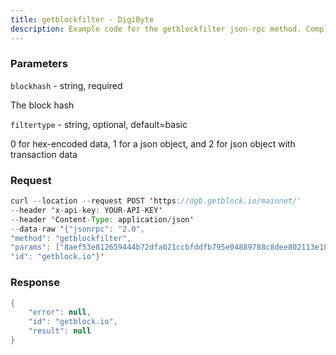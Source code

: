 ```yaml
---
title: getblockfilter - DigiByte
description: Example code for the getblockfilter json-rpc method. Сomplete guide on how to use getblockfilter json-rpc in GetBlock.io Web3 documentation.
---
```


### Parameters


`blockhash` - string, required

The block hash

`filtertype` - string, optional, default=basic

0 for hex-encoded data, 1 for a json object, and 2 for json object with
transaction data

### Request

``` java
curl --location --request POST 'https://dgb.getblock.io/mainnet/' 
--header 'x-api-key: YOUR-API-KEY' 
--header 'Content-Type: application/json' 
--data-raw '{"jsonrpc": "2.0",
"method": "getblockfilter",
"params": ["8aef53e812659444b72dfa021ccbfddfb795e04889788c8dee802113e186acf3", null],
"id": "getblock.io"}'
```

###  Response

``` java
{
    "error": null,
    "id": "getblock.io",
    "result": null
}
```


